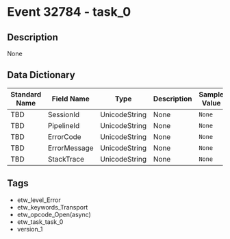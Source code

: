 # Event 32784 - task_0

## Description
None

## Data Dictionary
|Standard Name|Field Name|Type|Description|Sample Value|
|---|---|---|---|---|
|TBD|SessionId|UnicodeString|None|`None`|
|TBD|PipelineId|UnicodeString|None|`None`|
|TBD|ErrorCode|UnicodeString|None|`None`|
|TBD|ErrorMessage|UnicodeString|None|`None`|
|TBD|StackTrace|UnicodeString|None|`None`|

## Tags
* etw_level_Error
* etw_keywords_Transport
* etw_opcode_Open(async)
* etw_task_task_0
* version_1